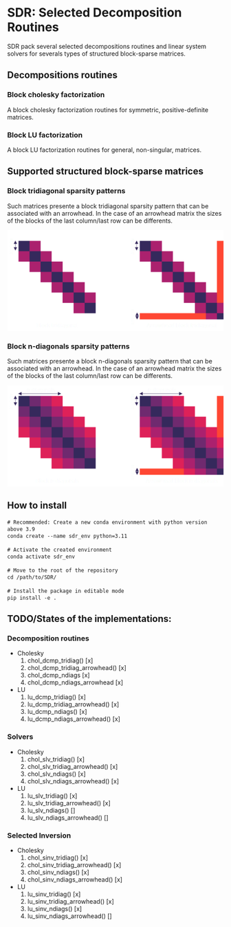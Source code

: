 # SDR: Selected Decomposition Routines
SDR pack several selected decompositions routines and linear system solvers for severals types of structured block-sparse matrices.

## Decompositions routines
### Block cholesky factorization
A block cholesky factorization routines for symmetric, positive-definite matrices.
### Block LU factorization
A block LU factorization routines for general, non-singular, matrices.

## Supported structured block-sparse matrices
### Block tridiagonal sparsity patterns

Such matrices presente a block tridiagonal sparsity pattern that can be associated with an arrowhead. In the case of an arrowhead matrix the sizes of the blocks of
the last column/last row can be differents.

![Block tridiagonal sparsity pattern](/doc/images/structured_sparsity_patterns/tridiag_white.png)

### Block n-diagonals sparsity patterns

Such matrices presente a block n-diagonals sparsity pattern that can be associated with an arrowhead. In the case of an arrowhead matrix the sizes of the blocks of
the last column/last row can be differents.

![Block tridiagonal sparsity pattern](/doc/images/structured_sparsity_patterns/ndiags_white.png)

## How to install
    # Recommended: Create a new conda environment with python version above 3.9
    conda create --name sdr_env python=3.11

    # Activate the created environment
    conda activate sdr_env

    # Move to the root of the repository
    cd /path/to/SDR/

    # Install the package in editable mode
    pip install -e .

## TODO/States of the implementations:
### Decomposition routines
- Cholesky
   1. chol_dcmp_tridiag() [x]
   2. chol_dcmp_tridiag_arrowhead() [x]
   3. chol_dcmp_ndiags [x]
   4. chol_dcmp_ndiags_arrowhead [x]
- LU
   1. lu_dcmp_tridiag() [x]
   1. lu_dcmp_tridiag_arrowhead() [x]
   2. lu_dcmp_ndiags() [x]
   3. lu_dcmp_ndiags_arrowhead() [x]
### Solvers
- Cholesky
   1. chol_slv_tridiag() [x]
   2. chol_slv_tridiag_arrowhead() [x]
   3. chol_slv_ndiags() [x]
   4. chol_slv_ndiags_arrowhead() [x]
- LU
   1. lu_slv_tridiag() [x]
   2. lu_slv_tridiag_arrowhead() [x]
   3. lu_slv_ndiags() []
   4. lu_slv_ndiags_arrowhead() []
### Selected Inversion
- Cholesky
   1. chol_sinv_tridiag() [x]
   2. chol_sinv_tridiag_arrowhead() [x]
   3. chol_sinv_ndiags() [x]
   4. chol_sinv_ndiags_arrowhead() [x]
- LU
   1. lu_sinv_tridiag() [x]
   2. lu_sinv_tridiag_arrowhead() [x]
   3. lu_sinv_ndiags() [x]
   4. lu_sinv_ndiags_arrowhead() []


